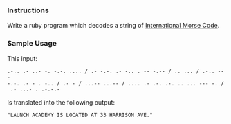 ### Instructions

Write a ruby program which decodes a string of [International Morse Code](http://en.wikipedia.org/wiki/International_Morse_Code).

### Sample Usage

This input:

```no-highlight
.-.. .- ..- -. -.-. .... / .- -.-. .- -.. . -- -.-- / .. ... / .-.. ---
-.-. .- - . -.. / .- - / ...-- ...-- / .... .- .-. .-. .. ... --- -. /
 .- ...- . .-.-.-
```

Is translated into the following output:

```no-highlight
"LAUNCH ACADEMY IS LOCATED AT 33 HARRISON AVE."
```
